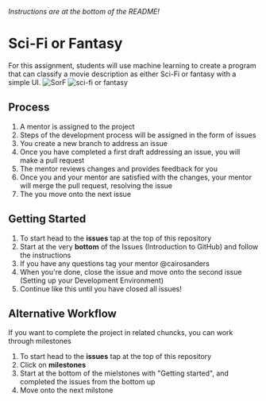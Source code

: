 *Instructions are at the bottom of the README!*
# Sci-Fi or Fantasy
For this assignment, students will use machine learning to create a program that can classify a movie description as either Sci-Fi or fantasy with a simple UI.
![SorF](https://user-images.githubusercontent.com/45152371/87979827-804ac180-ca87-11ea-9ddd-ed7e340d9685.gif)
![sci-fi or fantasy](https://user-images.githubusercontent.com/45152371/87735359-25188680-c78a-11ea-83bf-fb11884686bf.png)

## Process
1. A mentor is assigned to the project
2. Steps of the development process will be assigned in the form of issues
3. You create a new branch to address an issue
4. Once you have completed a first draft addressing an issue, you will make a pull request
5. The mentor reviews changes and provides feedback for you
6. Once you and your mentor are satisfied with the changes, your mentor will merge the pull request, resolving the issue
7. The you move onto the next issue

## Getting Started
1. To start head to the **issues** tap at the top of this repository
2. Start at the very **bottom** of the Issues (Introduction to GitHub) and follow the instructions
3. If you have any questions tag your mentor @cairosanders
4. When you're done, close the issue and move onto the second issue (Setting up your Development Environment)
5. Continue like this until you have closed all issues!

## Alternative Workflow
If you want to complete the project in related chuncks, you can work through milestones
1. To start head to the **issues** tap at the top of this repository
2. Click on **milestones**
3. Start at the bottom of the mielstones with "Getting started", and completed the issues from the bottom up
4. Move onto the next milstone
